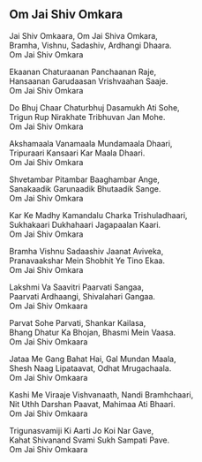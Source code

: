 ## Om Jai Shiv Omkara


Jai Shiv Omkaara, Om Jai Shiva Omkara,  
Bramha, Vishnu, Sadashiv, Ardhangi Dhaara.  
Om Jai Shiv Omkara

Ekaanan Chaturaanan Panchaanan Raje,  
Hansaanan Garudaasan Vrishvaahan Saaje.  
Om Jai Shiv Omkara

Do Bhuj Chaar Chaturbhuj Dasamukh Ati Sohe,  
Trigun Rup Nirakhate Tribhuvan Jan Mohe.  
Om Jai Shiv Omkara

Akshamaala Vanamaala Mundamaala Dhaari,  
Tripuraari Kansaari Kar Maala Dhaari.  
Om Jai Shiv Omkara

Shvetambar Pitambar Baaghambar Ange,  
Sanakaadik Garunaadik Bhutaadik Sange.  
Om Jai Shiv Omkara

Kar Ke Madhy Kamandalu Charka Trishuladhaari,  
Sukhakaari Dukhahaari Jagapaalan Kaari.  
Om Jai Shiv Omkara

Bramha Vishnu Sadaashiv Jaanat Aviveka,  
Pranavaakshar Mein Shobhit Ye Tino Ekaa.  
Om Jai Shiv Omkara

Lakshmi Va Saavitri Paarvati Sangaa,  
Paarvati Ardhaangi, Shivalahari Gangaa.  
Om Jai Shiv Omkaara

Parvat Sohe Parvati, Shankar Kailasa,  
Bhang Dhatur Ka Bhojan, Bhasmi Mein Vaasa.  
Om Jai Shiv Omkaara

Jataa Me Gang Bahat Hai, Gal Mundan Maala,  
Shesh Naag Lipataavat, Odhat Mrugachaala.  
Om Jai Shiv Omkaara

Kashi Me Viraaje Vishvanaath, Nandi Bramhchaari,  
Nit Uthh Darshan Paavat, Mahimaa Ati Bhaari.  
Om Jai Shiv Omkaara

Trigunasvamiji Ki Aarti Jo Koi Nar Gave,  
Kahat Shivanand Svami Sukh Sampati Pave.  
Om Jai Shiv Omkaara

